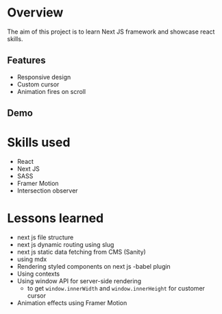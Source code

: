 # Overview

The aim of this project is to learn Next JS framework and showcase react skills.

## Features

- Responsive design
- Custom cursor
- Animation fires on scroll

## Demo

# Skills used

- React
- Next JS
- SASS
- Framer Motion
- Intersection observer

# Lessons learned

- next js file structure
- next js dynamic routing using slug
- next js static data fetching from CMS (Sanity)
- using mdx
- Rendering styled components on next js
  -babel plugin
- Using contexts
- Using window API for server-side rendering
  - to get `window.innerWidth` and `window.innerHeight` for customer cursor
- Animation effects using Framer Motion
